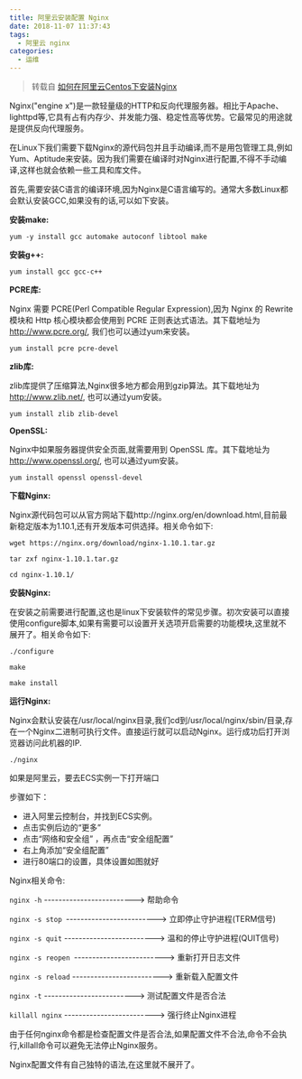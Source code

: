 ```yaml
---
title: 阿里云安装配置 Nginx
date: 2018-11-07 11:37:43
tags:
  - 阿里云 nginx
categories:
  - 运维
---
```


> 转载自 [如何在阿里云Centos下安装Nginx](https://www.aliyun.com/jiaocheng/152926.html)

Nginx("engine x")是一款轻量级的HTTP和反向代理服务器。相比于Apache、lighttpd等,它具有占有内存少、并发能力强、稳定性高等优势。它最常见的用途就是提供反向代理服务。

在Linux下我们需要下载Nginx的源代码包并且手动编译,而不是用包管理工具,例如Yum、Aptitude来安装。因为我们需要在编译时对Nginx进行配置,不得不手动编译,这样也就会依赖一些工具和库文件。

首先,需要安装C语言的编译环境,因为Nginx是C语言编写的。通常大多数Linux都会默认安装GCC,如果没有的话,可以如下安装。

<!-- more -->

**安装make:**

` yum -y install gcc automake autoconf libtool make `

**安装g++:**

` yum install gcc gcc-c++ `

**PCRE库:**

Nginx 需要 PCRE(Perl Compatible Regular Expression),因为 Nginx 的 Rewrite 模块和 Http 核心模块都会使用到 PCRE 正则表达式语法。其下载地址为 http://www.pcre.org/, 我们也可以通过yum来安装。

` yum install pcre pcre-devel `

**zlib库:**

zlib库提供了压缩算法,Nginx很多地方都会用到gzip算法。其下载地址为 http://www.zlib.net/, 也可以通过yum安装。

` yum install zlib zlib-devel `

**OpenSSL:**

Nginx中如果服务器提供安全页面,就需要用到 OpenSSL 库。其下载地址为 http://www.openssl.org/, 也可以通过yum安装。

` yum install openssl openssl-devel `

**下载Nginx:**

Nginx源代码包可以从官方网站下载http://nginx.org/en/download.html,目前最新稳定版本为1.10.1,还有开发版本可供选择。相关命令如下:

`wget https://nginx.org/download/nginx-1.10.1.tar.gz`

`tar zxf nginx-1.10.1.tar.gz`

`cd nginx-1.10.1/`

**安装Nginx:**

在安装之前需要进行配置,这也是linux下安装软件的常见步骤。初次安装可以直接使用configure脚本,如果有需要可以设置开关选项开启需要的功能模块,这里就不展开了。相关命令如下:

`./configure`

`make`

`make install`

**运行Nginx:**

Nginx会默认安装在/usr/local/nginx目录,我们cd到/usr/local/nginx/sbin/目录,存在一个Nginx二进制可执行文件。直接运行就可以启动Nginx。运行成功后打开浏览器访问此机器的IP.

`./nginx`

如果是阿里云，要去ECS实例一下打开端口

步骤如下：

- 进入阿里云控制台，并找到ECS实例。
- 点击实例后边的“更多”
- 点击“网络和安全组” ，再点击“安全组配置”
- 右上角添加“安全组配置”
- 进行80端口的设置，具体设置如图就好

Nginx相关命令:

`nginx -h` -------------------------> 帮助命令

`nginx -s stop `-------------------------> 立即停止守护进程(TERM信号)

`nginx -s quit` -------------------------> 温和的停止守护进程(QUIT信号)

`nginx -s reopen `-------------------------> 重新打开日志文件

`nginx -s reload` -------------------------> 重新载入配置文件

`nginx -t` -------------------------> 测试配置文件是否合法

`killall nginx` -------------------------> 强行终止Nginx进程

由于任何nginx命令都是检查配置文件是否合法,如果配置文件不合法,命令不会执行,killall命令可以避免无法停止Nginx服务。

Nginx配置文件有自己独特的语法,在这里就不展开了。
